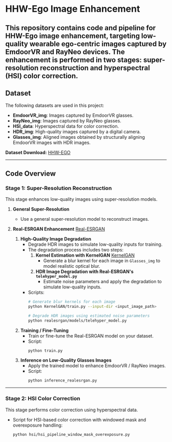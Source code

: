 # HHW-Ego Image Enhancement

**This repository contains code and pipeline for **HHW-Ego** image enhancement, targeting low-quality wearable ego-centric images captured by EmdoorVR and RayNeo devices. The enhancement is performed in two stages: super-resolution reconstruction and hyperspectral (HSI) color correction.**
---

## Dataset

The following datasets are used in this project:

- **EmdoorVR_img**: Images captured by EmdoorVR glasses.  
- **RayNeo_img**: Images captured by RayNeo glasses.  
- **HSI_data**: Hyperspectral data for color correction.  
- **HDR_img**: High-quality images captured by a digital camera.  
- **Glasses_img**: Aligned images obtained by structurally aligning EmdoorVR images with HDR images.

**Dataset Download:** [HHW-EGO](https://pan.quark.cn/s/90dee531b04a)

---

## Code Overview

### Stage 1: Super-Resolution Reconstruction

This stage enhances low-quality images using super-resolution models.

1. **General Super-Resolution**  
   - Use a general super-resolution model to reconstruct images.

2. **Real-ESRGAN Enhancement** [Real-ESRGAN](https://github.com/xinntao/Real-ESRGAN)

   1. **High-Quality Image Degradation**  
      - Degrade HDR images to simulate low-quality inputs for training.  
      - The degradation process includes two steps:  
        1. **Kernel Estimation with KernelGAN** [KernelGAN](https://github.com/sefibk/KernelGAN)
           - Generate a blur kernel for each image in `Glasses_img` to model realistic optical blur.  
        2. **HDR Image Degradation with Real-ESRGAN's `telehyper_model.py`**  
           - Estimate noise parameters and apply the degradation to simulate low-quality inputs.  
      - Scripts:  
        ```bash
        # Generate blur kernels for each image
        python KernelGAN/train.py --input-dir <input_image_path>
   
        # Degrade HDR images using estimated noise parameters
        python realesrgan/models/telehyper_model.py
        ```
     2. **Training / Fine-Tuning**  
        - Train or fine-tune the Real-ESRGAN model on your dataset.  
        - Script:  
          ```bash
          python train.py
          ```
     3. **Inference on Low-Quality Glasses Images**  
        - Apply the trained model to enhance EmdoorVR / RayNeo images.  
        - Script:  
          ```bash
          python inference_realesrgan.py
          ```


---

### Stage 2: HSI Color Correction

This stage performs color correction using hyperspectral data.

- Script for HSI-based color correction with windowed mask and overexposure handling:  
  ```bash
  python hsi/hsi_pipeline_window_mask_overexposure.py
